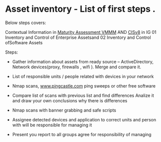 # Asset inventory - List of first steps . 
Below steps covers:

Contextual Information in  [Maturity Assessment VMMM](https://github.com/jonathanristo/VMMM-self-assessment-tool)
AND
[CISv8](https://learn.cisecurity.org/cis-controls-download) in IG 01 Inventory and Control of Enterprise Assetsand 02 Inventory and Control ofSoftware Assets

Steps:
* Gather information about assets from ready source – ActiveDirectory, Network devices(proxy, firewalls , wifi ).  Merge and compare it.

* List of responsible units / people related with devices in your network

* Nmap scans, www.pingcastle.com ping sweeps  or other free software

* Compare list of scans with previous list and find differences Analize it and draw your own conclusions why there is differences

* Nmap  scans with banner grabbing and safe scripts

* Assignee detected devices and application to correct units and person with will be responsible for managing it

* Present you report to all groups agree for responsibility of managing

